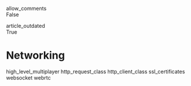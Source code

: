 allow\_comments  
False

article\_outdated  
True

# Networking

high\_level\_multiplayer http\_request\_class http\_client\_class
ssl\_certificates websocket webrtc
